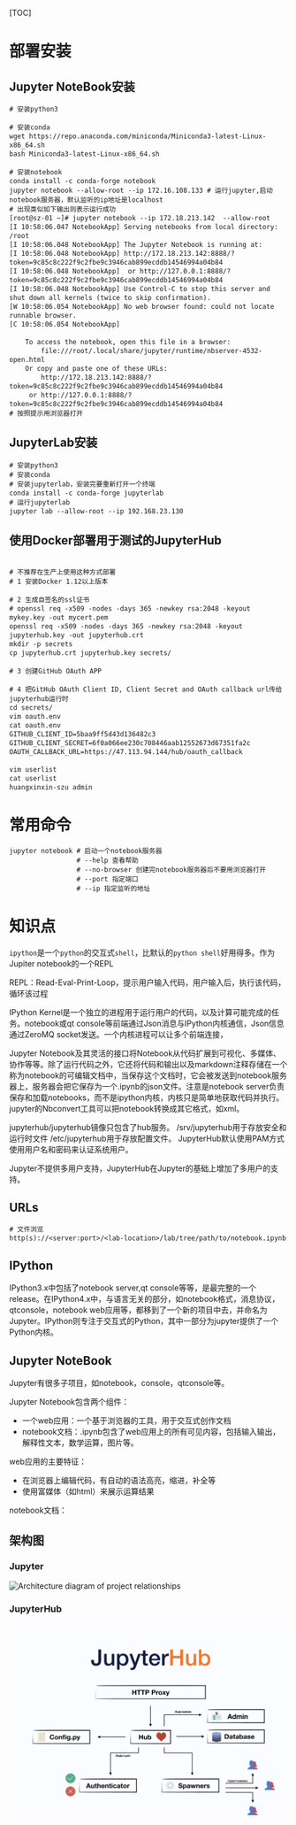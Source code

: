 [TOC]

# 部署安装



## Jupyter NoteBook安装

```shell
# 安装python3

# 安装conda
wget https://repo.anaconda.com/miniconda/Miniconda3-latest-Linux-x86_64.sh
bash Miniconda3-latest-Linux-x86_64.sh

# 安装notebook
conda install -c conda-forge notebook
jupyter notebook --allow-root --ip 172.16.108.133 # 运行jupyter,启动notebook服务器，默认监听的ip地址是localhost
# 出现类似如下输出则表示运行成功
[root@sz-01 ~]# jupyter notebook --ip 172.18.213.142  --allow-root
[I 10:58:06.047 NotebookApp] Serving notebooks from local directory: /root
[I 10:58:06.048 NotebookApp] The Jupyter Notebook is running at:
[I 10:58:06.048 NotebookApp] http://172.18.213.142:8888/?token=9c85c8c222f9c2fbe9c3946cab899ecddb14546994a04b84
[I 10:58:06.048 NotebookApp]  or http://127.0.0.1:8888/?token=9c85c8c222f9c2fbe9c3946cab899ecddb14546994a04b84
[I 10:58:06.048 NotebookApp] Use Control-C to stop this server and shut down all kernels (twice to skip confirmation).
[W 10:58:06.054 NotebookApp] No web browser found: could not locate runnable browser.
[C 10:58:06.054 NotebookApp] 
    
    To access the notebook, open this file in a browser:
        file:///root/.local/share/jupyter/runtime/nbserver-4532-open.html
    Or copy and paste one of these URLs:
        http://172.18.213.142:8888/?token=9c85c8c222f9c2fbe9c3946cab899ecddb14546994a04b84
     or http://127.0.0.1:8888/?token=9c85c8c222f9c2fbe9c3946cab899ecddb14546994a04b84
# 按照提示用浏览器打开
```

## JupyterLab安装
```shell
# 安装python3
# 安装conda
# 安装jupyterlab，安装完要重新打开一个终端
conda install -c conda-forge jupyterlab
# 运行jupyterlab
jupyter lab --allow-root --ip 192.168.23.130
```

## 使用Docker部署用于测试的JupyterHub

```shell

# 不推荐在生产上使用这种方式部署
# 1 安装Docker 1.12以上版本

# 2 生成自签名的ssl证书
# openssl req -x509 -nodes -days 365 -newkey rsa:2048 -keyout mykey.key -out mycert.pem
openssl req -x509 -nodes -days 365 -newkey rsa:2048 -keyout jupyterhub.key -out jupyterhub.crt
mkdir -p secrets
cp jupyterhub.crt jupyterhub.key secrets/

# 3 创建GitHub OAuth APP

# 4 把GitHub OAuth Client ID, Client Secret and OAuth callback url传给jupyterhub运行时
cd secrets/
vim oauth.env
cat oauth.env
GITHUB_CLIENT_ID=5baa9ff5d43d136482c3
GITHUB_CLIENT_SECRET=6f0a066ee230c708446aab12552673d67351fa2c
OAUTH_CALLBACK_URL=https://47.113.94.144/hub/oauth_callback

vim userlist
cat userlist
huangxinxin-szu admin

```





# 常用命令

```shell
jupyter notebook # 启动一个notebook服务器
                 # --help 查看帮助
                 # --no-browser 创建完notebook服务器后不要用浏览器打开
                 # --port 指定端口
                 # --ip 指定监听的地址
```


# 知识点

`ipython`是一个`python`的交互式`shell`，比默认的`python shell`好用得多。作为Jupiter notebook的一个REPL

REPL：Read-Eval-Print-Loop，提示用户输入代码，用户输入后，执行该代码，循环该过程

IPython Kernel是一个独立的进程用于运行用户的代码，以及计算可能完成的任务。notebook或qt console等前端通过Json消息与IPython内核通信，Json信息通过ZeroMQ socket发送。一个内核进程可以让多个前端连接，

Jupyter Notebook及其灵活的接口将Notebook从代码扩展到可视化、多媒体、协作等等。除了运行代码之外，它还将代码和输出以及markdown注释存储在一个称为notebook的可编辑文档中，当保存这个文档时，它会被发送到notebook服务器上，服务器会把它保存为一个.ipynb的json文件。注意是notebook server负责保存和加载notebooks，而不是ipython内核，内核只是简单地获取代码并执行。jupyter的Nbconvert工具可以把notebook转换成其它格式，如xml。

jupyterhub/jupyterhub镜像只包含了hub服务。
/srv/jupyterhub用于存放安全和运行时文件
/etc/jupyterhub用于存放配置文件。
JupyterHub默认使用PAM方式使用用户名和密码来认证系统用户。

Jupyter不提供多用户支持，JupyterHub在Jupyter的基础上增加了多用户的支持。



## URLs

```shell
# 文件浏览
http(s)://<server:port>/<lab-location>/lab/tree/path/to/notebook.ipynb
```





## IPython

IPython3.x中包括了notebook server,qt console等等，是最完整的一个release。在IPython4.x中，与语言无关的部分，如notebook格式，消息协议，qtconsole，notebook web应用等，都移到了一个新的项目中去，并命名为Jupyter。IPython则专注于交互式的Python，其中一部分为jupyter提供了一个Python内核。



## Jupyter NoteBook

Jupyter有很多子项目，如notebook，console，qtconsole等。

Jupyter Notebook包含两个组件：

- 一个web应用：一个基于浏览器的工具，用于交互式创作文档
- notebook文档：.ipynb包含了web应用上的所有可见内容，包括输入输出，解释性文本，数学运算，图片等。

web应用的主要特征：

- 在浏览器上编辑代码，有自动的语法高亮，缩进，补全等
- 使用富媒体（如html）来展示运算结果

notebook文档：



## 架构图

### Jupyter 

![Architecture diagram of project relationships](https://jupyter.readthedocs.io/en/latest/_images/repos_map.png)

### JupyterHub

![image-20200226160927763](image/image-20200226160927763.png)

```

```